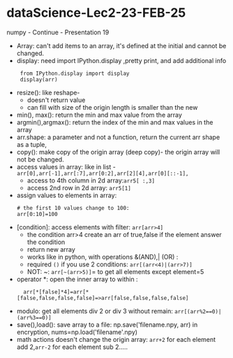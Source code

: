 # dataScience-Lec2-23-FEB-25
numpy - Continue - Presentation 19

* Array: can't add items to an array, it's defined at the initial and cannot be changed.
* display: need import IPython.display ,pretty print, and add additional info
  ```
   from IPython.display import display
   display(arr)
  ```
* resize(): like reshape- 
  * doesn't return value
  * can fill with size of the origin length is smaller than the new
* min(), max(): return the min and max value from the array
* argmin(),argmax(): return the index of the min and max values in the array
* arr.shape: a parameter and not a function, return the current arr shape as a tuple,
* copy(): make copy of the origin array (deep copy)- the origin array will not be changed.
* access values in array: like in list - `arr[0],arr[-1],arr[:7],arr[0:2],arr[2][4],arr[0][::-1],`
  * access to 4th column in 2d array:`arr5[ :,3]`
  * access 2nd row in 2d array: `arr5[1]`
* assign values to elements in array:
  ```
  # the first 10 values change to 100:
  arr[0:10]=100
  ```
* [condition]: access elements with filter: `arr[arr>4]`
  * the condition arr>4 create an arr of true,false if the element answer the condition 
  * return new array
  * works like in python, with operations &(AND),| (OR) :
  * required `()` if you use 2 conditions: `arr[(arr<4)|(arr>7)]`
  * NOT: ~: `arr[~(arr>5)]`= to get all elements except element=5
* operator *: open the inner array to within :
  ```
    arr[*[false]*4]=arr[*[false,false,false,false]=>arr[false,false,false,false] 
  ```
* modulo: get all elements div 2 or div 3 without remain: `arr[(arr%2==0)|(arr%3==0)]`
* save(),load(): save array to a file: np.save('filename.npy, arr) in encryption, nums=np.load('filename'.npy)
* math actions doesn't change the origin array: 
`arr+2` for each element add 2,`arr-2` for each element sub 2.....